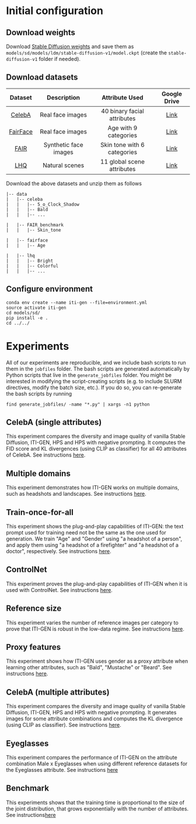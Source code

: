 # Initial configuration
## Download weights
Download [Stable Diffusion weights](https://huggingface.co/CompVis/stable-diffusion-v-1-4-original/resolve/main/sd-v1-4.ckpt) and save them as `models/sd/models/ldm/stable-diffusion-v1/model.ckpt` (create the `stable-diffusion-v1` folder if needed).
## Download datasets
|   Dataset    |      Description      |       Attribute Used        |                                        Google Drive                                        |
|:------------:|:---------------------:|:---------------------------:|:------------------------------------------------------------------------------------------:|
|  [CelebA](https://mmlab.ie.cuhk.edu.hk/projects/CelebA.html)  |   Real face images    | 40 binary facial attributes | [Link](https://drive.google.com/file/d/1_wxcrzirofEge4i8LTyYBAL0SMQ_LwGO/view?usp=sharing) | 
| [FairFace](https://github.com/joojs/fairface) |   Real face images    |    Age with 9 categories    | [Link](https://drive.google.com/file/d/1_xtui0b0O52u38jbJzrxW8yRRiBHnZaA/view?usp=sharing) |
|   [FAIR](https://trust.is.tue.mpg.de/)   | Synthetic face images |   Skin tone with 6 categories    | [Link](https://drive.google.com/file/d/1_wiqq7FDByLp8Z4WQOeboSEXYsCzmV76/view?usp=sharing) |
|   [LHQ](https://universome.github.io/alis)    |    Natural scenes     | 11 global scene attributes  | [Link](https://drive.google.com/file/d/1_ypk4ouxQptBevUTcWSp0ZbxvqSZGiKg/view?usp=sharing) |

Download the above datasets and unzip them as follows
```angular2html
|-- data
|   |-- celeba
|   |   |-- 5_o_Clock_Shadow
|   |   |-- Bald
|   |   |-- ...

|   |-- FAIR_benchmark
|   |   |-- Skin_tone

|   |-- fairface
|   |   |-- Age

|   |-- lhq
|   |   |-- Bright
|   |   |-- Colorful
|   |   |-- ...
```

## Configure environment
```shell
conda env create --name iti-gen --file=environment.yml
source activate iti-gen
cd models/sd/
pip install -e .
cd ../../
```
# Experiments
All of our experiments are reproducible, and we include bash scripts to run them in the `jobfiles` folder. The bash scripts are generated automatically by Python scripts that live in the `generate_jobfiles` folder. You might be interested in modifying the script-creating scripts (e.g. to include SLURM directives, modify the batch size, etc.). If you do so, you can re-generate the bash scripts by running 
```shell
find generate_jobfiles/ -name "*.py" | xargs -n1 python
```
## CelebA (single attributes)
This experiment compares the diversity and image quality of vanilla Stable Diffusion, ITI-GEN, HPS and HPS with negative prompting. It computes the FID score and KL divergences (using CLIP as classifier) for all 40 attributes of CelebA. See instructions [here](readmes/CelebASingle.md).
## Multiple domains
This experiment demonstrates how ITI-GEN works on multiple domains, such as headshots and landscapes. See instructions [here](readmes/MultipleDomains.md).
## Train-once-for-all
This experiment shows the plug-and-play capabilities of ITI-GEN: the text prompt used for training need not be the same as the one used for generation. We train "Age" and "Gender" using "a headshot of a person", and apply them using "a headshot of a firefighter" and "a headshot of a doctor", respectively. See instructions [here](readmes/TrainOnceForAll.md).
## ControlNet
This experiment proves the plug-and-play capabilities of ITI-GEN when it is used with ControlNet. See instructions [here](readmes/ControlNet.md).
## Reference size
This experiment varies the number of reference images per category to prove that ITI-GEN is robust in the low-data regime. See instructions [here](readmes/ReferenceSize.md).
## Proxy features
This experiment shows how ITI-GEN uses gender as a proxy attribute when learning other attributes, such as "Bald", "Mustache" or "Beard". See instructions [here](readmes/ProxyFeatures.md).
## CelebA (multiple attributes)
This experiment compares the diversity and image quality of vanilla Stable Diffusion, ITI-GEN, HPS and HPS with negative prompting. It generates images for some attribute combinations and computes the KL divergence (using CLIP as classifier).  See instructions [here](readmes/CelebAMulti.md).
## Eyeglasses
This experiment compares the performance of ITI-GEN on the attribute combination Male x Eyeglasses when using different reference datasets for the Eyeglasses attribute. See instructions [here](readmes/DiversityEyeglasses.md)
## Benchmark
This experiments shows that the training time is proportional to the size of the joint distribution, that grows exponentially with the number of attributes. See instructions[here](readmes/Benchmark.md)
